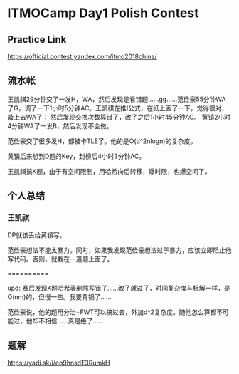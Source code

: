 # ITMOCamp Day1 Polish Contest

## Practice Link

https://official.contest.yandex.com/itmo2018china/

## 流水帐

王凯祺29分钟交了一发H，WA，然后发现是看错题……gg……范俭豪55分钟WA了G，调了一下1小时5分钟AC。王凯祺在推I公式，在纸上画了一下，觉得很对，敲上去WA了；
然后发现交换次数算错了，改了之后1小时45分钟AC。
黄镇2小时4分钟WA了一发B，然后发现不会做。

范俭豪交了很多发H，都被卡TLE了。他的是O(d^2nlogn)的复杂度。

黄镇后来想到D题的Key，封榜后4小时3分钟AC。

王凯祺搞K题，由于有空间限制，用哈希向后转移，爆时限，也爆空间了。

## 个人总结

### 王凯祺

DP就该丢给黄镇写。

范俭豪想法不能太暴力。同时，如果我发现范俭豪想法过于暴力，应该立即阻止他写代码。否则，就栽在一道题上面了。

==========

upd: 赛后发现K题哈希表删除写错了……改了就过了，时间复杂度与标解一样，是O(nm)的，但慢一些。我要背锅了……

范俭豪说，他的题用分治+FWT可以搞过去，外加d^2复杂度。随他怎么算都不可能过，他却不相信……真是绝了……

## 题解

https://yadi.sk/i/eq9hnsdE3RumkH
